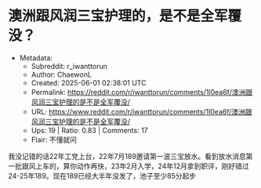 # 澳洲跟风润三宝护理的，是不是全军覆没？

- Metadata:
  - Subreddit: r_iwanttorun
  - Author: ChaewonL
  - Created: 2025-06-01 02:38:01 UTC
  - Permalink: https://reddit.com/r/iwanttorun/comments/1l0ea6f/澳洲跟风润三宝护理的是不是全军覆没/
  - URL: https://www.reddit.com/r/iwanttorun/comments/1l0ea6f/澳洲跟风润三宝护理的是不是全军覆没/
  - Ups: 19 | Ratio: 0.83 | Comments: 17
  - Flair: 不懂就问


我没记错的话22年工党上台，22年7月189邀请第一波三宝放水。看到放水消息第一批跟风上车的，算你动作再快，23年2月入学，24年12月拿到职评，刚好错过24-25年189。现在189已经大半年没发了，池子至少85分起步

